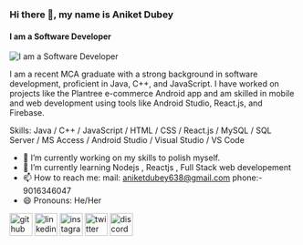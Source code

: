 ### Hi there 👋, my name is Aniket Dubey
#### I am a Software Developer
![I am a Software Developer](https://arturssmirnovs.github.io/github-profile-readme-generator/images/banner.png)

I am a recent MCA graduate with a strong background in software development, proficient in Java, C++, and JavaScript. I have worked on projects like the Plantree e-commerce Android app and am skilled in mobile and web development using tools like Android Studio, React.js, and Firebase.

Skills: Java / C++ / JavaScript / HTML / CSS / React.js / MySQL / SQL Server / MS Access / Android Studio / Visual Studio / VS Code

- 🔭 I’m currently working on my skills to polish myself. 
- 🌱 I’m currently learning Nodejs , Reactjs , Full Stack web developement  
- 📫 How to reach me: mail: aniketdubey638@gmail.com phone:- 9016346047 
- 😄 Pronouns: He/Her 


[<img src='https://cdn.jsdelivr.net/npm/simple-icons@3.0.1/icons/github.svg' alt='github' height='40'>](https://github.com/https://github.com/aniket9016)  [<img src='https://cdn.jsdelivr.net/npm/simple-icons@3.0.1/icons/linkedin.svg' alt='linkedin' height='40'>](https://www.linkedin.com/in/https://www.linkedin.com/in/aniket0638//)  [<img src='https://cdn.jsdelivr.net/npm/simple-icons@3.0.1/icons/instagram.svg' alt='instagram' height='40'>](https://www.instagram.com/aniket_999_/)  [<img src='https://cdn.jsdelivr.net/npm/simple-icons@3.0.1/icons/twitter.svg' alt='twitter' height='40'>](https://twitter.com/AniketD83790790)  [<img src='https://cdn.jsdelivr.net/npm/simple-icons@3.0.1/icons/discord.svg' alt='discord' height='40'>](https://discord.com/channels/691309269093580874/691312108037603329)  

